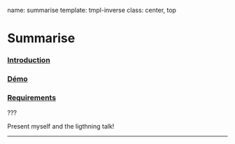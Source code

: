 name: summarise
template: tmpl-inverse
class: center, top

# Summarise

### [Introduction](#intro)
### [Démo](#demo)
### [Requirements](#requirements)

???

Present myself and the ligthning talk!

---
